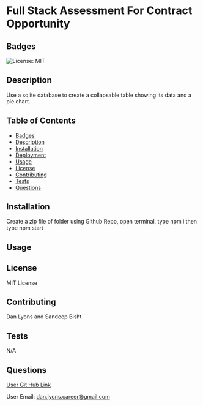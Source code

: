 # Full Stack Assessment For Contract Opportunity  

## Badges

![License: MIT](https://img.shields.io/badge/License-MIT-yellow.svg)

## Description

Use a sqlite database to create a collapsable table showing its data and a pie chart.

## Table of Contents
* [Badges](#badges)
* [Description](#description)
* [Installation](#installation)
* [Deployment](#deployed)
* [Usage](#usage)
* [License](#license)
* [Contributing](#contributing)
* [Tests](#tests)
* [Questions](#questions)

## Installation

Create a zip file of folder using Github Repo, open terminal, type  npm i     then type npm start    


## Usage 



## License

MIT License

## Contributing

Dan Lyons and Sandeep Bisht

## Tests

N/A

## Questions

[User Git Hub Link](https://github.com/dancl6/Temp_FullStackJob_Sandeep/ )

User Email: dan.lyons.career@gmail.com
